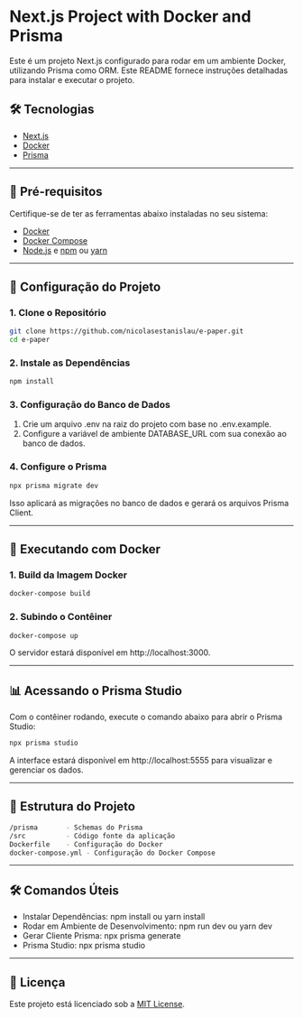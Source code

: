 # Next.js Project with Docker and Prisma

Este é um projeto Next.js configurado para rodar em um ambiente Docker, utilizando Prisma como ORM. Este README fornece instruções detalhadas para instalar e executar o projeto.

## 🛠️ Tecnologias

- [Next.js](https://nextjs.org/)
- [Docker](https://www.docker.com/)
- [Prisma](https://www.prisma.io/)

---

## 📝 Pré-requisitos

Certifique-se de ter as ferramentas abaixo instaladas no seu sistema:

- [Docker](https://docs.docker.com/get-docker/)
- [Docker Compose](https://docs.docker.com/compose/)
- [Node.js](https://nodejs.org/) e [npm](https://www.npmjs.com/) ou [yarn](https://yarnpkg.com/)

---

## 🚀 Configuração do Projeto

### 1. Clone o Repositório

```bash
git clone https://github.com/nicolasestanislau/e-paper.git
cd e-paper
```

### 2. Instale as Dependências

```bash
npm install
```

### 3. Configuração do Banco de Dados

1. Crie um arquivo .env na raiz do projeto com base no .env.example.
2. Configure a variável de ambiente DATABASE_URL com sua conexão ao banco de dados.

### 4. Configure o Prisma

```bash
npx prisma migrate dev
```

Isso aplicará as migrações no banco de dados e gerará os arquivos Prisma Client.

---

## 🐳 Executando com Docker

### 1. Build da Imagem Docker

```bash
docker-compose build
```

### 2. Subindo o Contêiner

```bash
docker-compose up
```

O servidor estará disponível em http://localhost:3000.

---

## 📊 Acessando o Prisma Studio

Com o contêiner rodando, execute o comando abaixo para abrir o Prisma Studio:

```bash
npx prisma studio
```

A interface estará disponível em http://localhost:5555 para visualizar e gerenciar os dados.

---

## 📂 Estrutura do Projeto

```bash
/prisma       - Schemas do Prisma
/src          - Código fonte da aplicação
Dockerfile    - Configuração do Docker
docker-compose.yml - Configuração do Docker Compose
```

---

## 🛠️ Comandos Úteis

- Instalar Dependências: npm install ou yarn install
- Rodar em Ambiente de Desenvolvimento: npm run dev ou yarn dev
- Gerar Cliente Prisma: npx prisma generate
- Prisma Studio: npx prisma studio

---

## 📜 Licença

Este projeto está licenciado sob a [MIT License](LICENSE).
